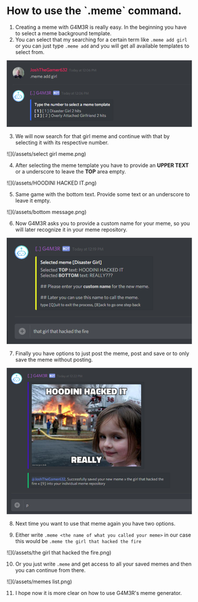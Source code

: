# How to use the \`.meme\` command.

1. Creating a meme with G4M3R is really easy. In the beginning you have to select a meme background template.
2. You can select that my searching for a certain term like `.meme add girl` or you can just type `.meme add` and you will get all available templates to select from.

![](/assets/import.png)

3. We will now search for that girl meme and continue with that by selecting it with its respective number.

![](/assets/select girl meme.png)

4. After selecting the meme template you have to provide an **UPPER TEXT** or a underscore to leave the **TOP** area empty.

![](/assets/HOODINI HACKED IT.png)

5. Same game with the bottom text. Provide some text or an underscore to leave it empty.

![](/assets/bottom message.png)

6. Now G4M3R asks you to provide a custom name for your meme, so you will later recognize it in your meme repository.

![](/assets/oof.png)

7. Finally you have options to just post the meme, post and save or to only save the meme without posting.

![](/assets/post.png)

8. Next time you want to use that meme again you have two options.

9. Either write `.meme <the name of what you called your meme>` in our case this would be `.meme the girl that hacked the fire`

![](/assets/the girl that hacked the fire.png)

10. Or you just write `.meme` and get access to all your saved memes and then you can continue from there.

![](/assets/memes list.png)

11. I hope now it is more clear on how to use G4M3R's meme generator.



